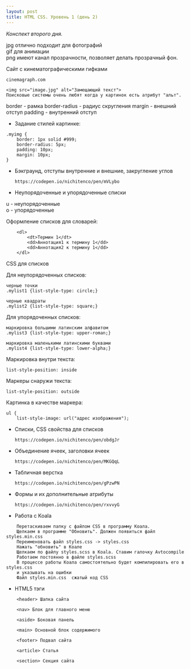 ```yaml
---
layout: post
title: HTML CSS. Уровень 1 (день 2)
---
```

*Конспект второго дня.*

jpg отлично подходит для фотографий  
gif для анимации  
png имеют канал прозрачности, позволяет делать прозрачный фон.


Сайт с кинематографическими гифками
```
cinemagraph.com
```
```
<img src="image.jpg" alt="Замещающий текст">  
Поисковые системы очень любят когда у картинок есть атрибут "альт".
```
border - рамка
border-radius - радиус скругления
margin - внешний отступ
padding - внутренний отступ

* Задание стилей картинке:

```
.myimg {
    border: 1px solid #999;
    border-radius: 5px;
    padding: 10px;
    margin: 10px;
}
```
* Бэкграунд, отступы внутренние и внешние, закругление углов

    ```
    https://codepen.io/nichitenco/pen/mVLybo
    ```
* Неупорядоченные и упорядоченные списки

u - неупорядоченные  
o - упорядоченные

Оформление списков для словарей:

```
    <dl>
        <dt>Термин 1</dt>
        <dd>Аннотация1 к термину 1</dd>
        <dd>Аннотация2 к термину 1</dd>
    </dl>
```

CSS для списков

Для неупорядоченных списков:

```
черные точки
.mylist1 {list-style-type: circle;}
```
```
черные квадраты
.mylist2 {list-style-type: square;}
```

Для упорядоченных списков:

```
маркировка большими латинским алфавитом
.mylist3 {list-style-type: upper-roman;}
```
```
маркировка маленькими латинскими буквами
.mylist4 {list-style-type: lower-alpha;}
```

Маркировка внутри текста:

```
list-style-position: inside
```

Маркеры снаружи текста:

```
list-style-position: outside
```

Картинка в качестве маркера:

```
ul {
	list-style-image: url("адрес изображения");
```


* Списки, CSS свойства для списков
    ```
    https://codepen.io/nichitenco/pen/obdgJr
    ```

* Объединение ячеек, заголовки ячеек

    ```
    https://codepen.io/nichitenco/pen/MKGQqL
    ```

* Табличная верстка

    ```
    https://codepen.io/nichitenco/pen/gPzwPN
    ```


* Формы и их дополнительные атрибуты

    ```
    https://codepen.io/nichitenco/pen/rxvvyG
    ```


* Работа с Koala

```
    Перетаскиваем папку с файлом CSS в программу Коала.
    Щелкаем в программе "Обновить". Должен появиться файл styles.min.css
    Переименовать файл styles.css -> styles.css
    Нажать "обновить" в Коале
    Щелкаем по файлу styles.scss в Koala. Ставим галочку Avtocompile
    Работаем постоянно в файле styles.scss
    В процессе работы Коала самостоятельно будет компилировать его в styles.css
    и указывать на ошибки
    Файл styles.min.css  сжатый код CSS
```

* HTML5 тэги

```
    <header> Шапка сайта

    <nav> Блок для главного меню

    <aside> Боковая панель

    <main> Основной блок содержимого

    <footer> Подвал сайта

    <article> Статья

    <section> Секция сайта

```
